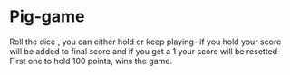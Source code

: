 # Pig-game
Roll the dice , you can either hold or keep playing- if you hold your score will be added to final score and if you get a 1 your score will be resetted- First one to hold 100 points, wins the game.
